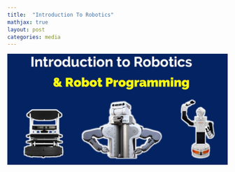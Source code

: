 ```yaml
---
title:  "Introduction To Robotics"
mathjax: true
layout: post
categories: media
---
```


![alt text](https://github.com/abbhicse/AIROS/blob/master/assets/ROS_Day2/Screenshot%202021-08-06%20225324.jpg)
